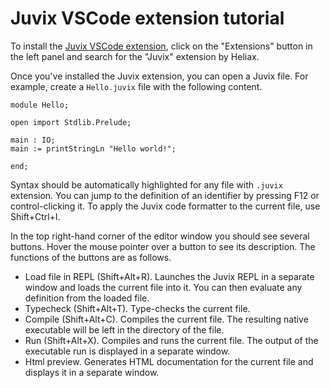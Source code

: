 # Juvix VSCode extension tutorial

To install the [Juvix VSCode extension][vscode-marketplace], click on the "Extensions" button
in the left panel and search for the "Juvix" extension by Heliax.

Once you've installed the Juvix extension, you can open a Juvix file.
For example, create a `Hello.juvix` file with the following content.

```juvix
module Hello;

open import Stdlib.Prelude;

main : IO;
main := printStringLn "Hello world!";

end;
```

Syntax should be automatically highlighted for any file with `.juvix`
extension. You can jump to the definition of an identifier by pressing
F12 or control-clicking it. To apply the Juvix code formatter to the
current file, use Shift+Ctrl+I.

In the top right-hand corner of the editor window you should see several
buttons. Hover the mouse pointer over a button to see its description.
The functions of the buttons are as follows.

- Load file in REPL (Shift+Alt+R). Launches the Juvix REPL in a
  separate window and loads the current file into it. You can then
  evaluate any definition from the loaded file.
- Typecheck (Shift+Alt+T). Type-checks the current file.
- Compile (Shift+Alt+C). Compiles the current file. The resulting
  native executable will be left in the directory of the file.
- Run (Shift+Alt+X). Compiles and runs the current file. The output of
  the executable run is displayed in a separate window.
- Html preview. Generates HTML documentation for the current file and
  displays it in a separate window.

[vscode-marketplace]: https://marketplace.visualstudio.com/items?itemName=heliax.juvix-mode
